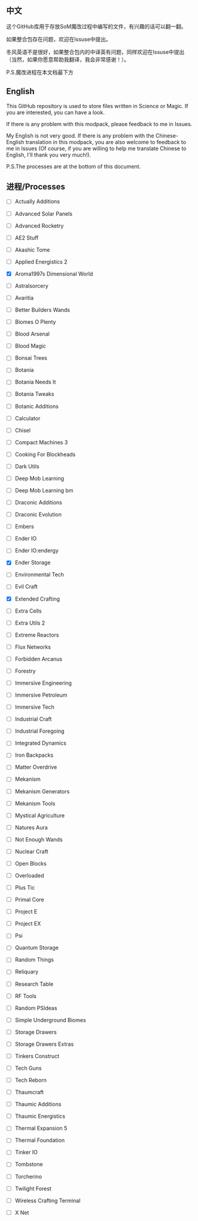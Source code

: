 ## 中文

这个GitHub库用于存放SoM魔改过程中编写的文件，有兴趣的话可以翻一翻。

如果整合包存在问题，欢迎在Issuse中提出。

冬风英语不是很好，如果整合包内的中译英有问题，同样欢迎在Issuse中提出（当然，如果你愿意帮助我翻译，我会非常感谢！）。

P.S.魔改进程在本文档最下方



## English

This GitHub repository is used to store files written in Science or Magic. If you are interested, you can have a look.

If there is any problem with this modpack, please feedback to me in Issues.

My English is not very good. If there is any problem with the Chinese-English translation in this modpack, you are also welcome to feedback to me in Issues (Of course, if you are willing to help me translate Chinese to English, I'll thank you very much!).

P.S.The processes are at the bottom of this document.



## 进程/Processes

- [ ] Actually Additions
- [ ] Advanced Solar Panels
- [ ] Advanced Rocketry
- [ ] AE2 Stuff
- [ ] Akashic Tome
- [ ] Applied Energistics 2
- [x] Aroma1997s Dimensional World
- [ ] Astralsorcery
- [ ] Avaritia
- [ ] Better Builders Wands
- [ ] Biomes O Plenty
- [ ] Blood Arsenal
- [ ] Blood Magic
- [ ] Bonsai Trees
- [ ] Botania
- [ ] Botania Needs It
- [ ] Botania Tweaks
- [ ] Botanic Additions
- [ ] Calculator
- [ ] Chisel
- [ ] Compact Machines 3
- [ ] Cooking For Blockheads
- [ ] Dark Utils
- [ ] Deep Mob Learning
- [ ] Deep Mob Learning bm
- [ ] Draconic Additions
- [ ] Draconic Evolution
- [ ] Embers
- [ ] Ender IO
- [ ] Ender IO:endergy
- [x] Ender Storage
- [ ] Environmental Tech
- [ ] Evil Craft
- [x] Extended Crafting
- [ ] Extra Cells
- [ ] Extra Utils 2
- [ ] Extreme Reactors
- [ ] Flux Networks
- [ ] Forbidden Arcanus
- [ ] Forestry
- [ ] Immersive Engineering
- [ ] Immersive Petroleum
- [ ] Immersive Tech
- [ ] Industrial Craft
- [ ] Industrial Foregoing
- [ ] Integrated Dynamics
- [ ] Iron Backpacks
- [ ] Matter Overdrive
- [ ] Mekanism
- [ ] Mekanism Generators
- [ ] Mekanism Tools
- [ ] Mystical Agriculture
- [ ] Natures Aura
- [ ] Not Enough Wands
- [ ] Nuclear Craft
- [ ] Open Blocks
- [ ] Overloaded
- [ ] Plus Tic
- [ ] Primal Core
- [ ] Project E
- [ ] Project EX
- [ ] Psi
- [ ] Quantum Storage
- [ ] Random Things
- [ ] Reliquary
- [ ] Research Table
- [ ] RF Tools
- [ ] Random PSIdeas
- [ ] Simple Underground Biomes
- [ ] Storage Drawers
- [ ] Storage Drawers Extras
- [ ] Tinkers Construct
- [ ] Tech Guns
- [ ] Tech Reborn
- [ ] Thaumcraft
- [ ] Thaumic Additions
- [ ] Thaumic Energistics
- [ ] Thermal Expansion 5
- [ ] Thermal Foundation
- [ ] Tinker IO
- [ ] Tombstone
- [ ] Torcherino
- [ ] Twilight Forest
- [ ] Wireless Crafting Terminal
- [ ] X Net

